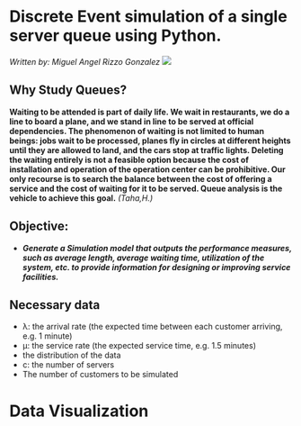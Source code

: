 # Discrete Event simulation of a single server queue using Python. 
*Written by: Miguel Angel Rizzo Gonzalez*
![](https://user-images.githubusercontent.com/69512046/93006624-747df780-f52c-11ea-9b3a-8e0f97714b87.jpg)


## Why Study Queues?
**Waiting to be attended is part of daily life. We wait in restaurants, we do a
line to board a plane, and we stand in line to be served at
official dependencies. The phenomenon of waiting is not limited to human beings:
jobs wait to be processed, planes fly in circles at different heights
until they are allowed to land, and the cars stop at traffic lights. Deleting the
waiting entirely is not a feasible option because the cost of installation and
operation of the operation center can be prohibitive. Our only recourse is to search
the balance between the cost of offering a service and the cost of waiting for it to be served.
Queue analysis is the vehicle to achieve this goal.** *(Taha,H.)* 
##  Objective: 
- ***Generate a Simulation model that outputs the performance measures, such as average length, average waiting time, utilization of the system, etc. to provide information for designing or improving service facilities.***

## Necessary data
- λ: the arrival rate (the expected time between each customer arriving, e.g. 1 minute)
- μ: the service rate (the expected service time, e.g. 1.5 minutes)
- the distribution of the data
- c: the number of servers
- The number of customers to be simulated

# Data Visualization

